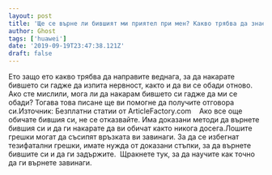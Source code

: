 ```yaml
---
layout: post
title: 'Ще се върне ли бившият ми приятел при мен? Какво трябва да знаете!'
author: Ghost
tags: ['huawei']
date: '2019-09-19T23:47:38.121Z'
draft: false
---
```


Ето защо ето какво трябва да направите веднага, за да накарате бившето си гадже да изпита нервност, както и да ви се обади отново. Ако сте мислили, мога ли да накарам бившето си гадже да ми се обади? Тогава това писане ще ви помогне да получите отговора си.Източник: Безплатни статии от ArticleFactory.com    Ако все още обичате бившия си, не се отказвайте. Има доказани методи да върнете бившия си и да ги накарате да ви обичат както никога досега.Лошите грешки могат да съсипят връзката ви завинаги. За да се избегнат тезифатални грешки, имате нужда от доказани стъпки, за да върнете бившите си и да ги задържите.  Щракнете тук, за да научите как точно да ги върнете завинаги.
